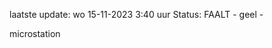 laatste update: 
wo 15-11-2023  3:40   uur 
Status: FAALT - geel - 
<div class="service Y">microstation</div>